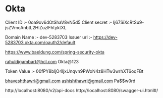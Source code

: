 # Okta

Client ID :- 
0oa9ov6dOtShaV8vN5d5
Client secret :- 
Ij67SiXcRtSu9-jsZVmcAnbtL2HlZuzlFhtyktXL

Domain Name :-
dev-5283703
Issuer url :-
https://dev-5283703.okta.com/oauth2/default

https://www.baeldung.com/spring-security-okta

rahuldigambart@hcl.com
Okta@123

Token Value :- 
00fPY8bljO4ljxUnqvn9PWxN4z8HTw3wrhXT6oqFBt

bhaveshthawri@gmail.com
ashishthawri@gmail.com
Pa$$w0rd

http://localhost:8080/v2/api-docs
http://localhost:8080/swagger-ui.html#/

